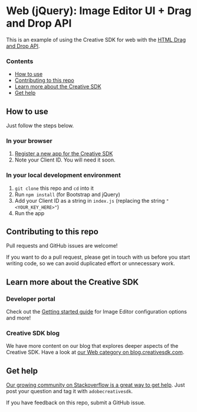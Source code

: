 # Web (jQuery): Image Editor UI + Drag and Drop API

This is an example of using the Creative SDK for web with the [HTML Drag and Drop API](https://developer.mozilla.org/en-US/docs/Web/API/HTML_Drag_and_Drop_API).

### Contents

- [How to use](#how-to)
- [Contributing to this repo](#contributing)
- [Learn more about the Creative SDK](#learn-more)
- [Get help](#get-help)

<a name="how-to"></a>
## How to use

Just follow the steps below.

### In your browser

1. [Register a new app for the Creative SDK](https://creativesdk.adobe.com/myapps.html)
2. Note your Client ID. You will need it soon.

### In your local development environment

1. `git clone` this repo and `cd` into it
1. Run `npm install` (for Bootstrap and jQuery)
1. Add your Client ID as a string in `index.js` (replacing the string `"<YOUR_KEY_HERE>"`)
1. Run the app

<a name="contributing"></a>
## Contributing to this repo

Pull requests and GitHub issues are welcome!

If you want to do a pull request, please get in touch with us before you start writing code, so we can avoid duplicated effort or unnecessary work.

<a name="learn-more"></a>
## Learn more about the Creative SDK

### Developer portal
Check out the [Getting started guide](https://creativesdk.adobe.com/docs/web/#/articles/gettingstarted/index.html) for Image Editor configuration options and more!

### Creative SDK blog
We have more content on our blog that explores deeper aspects of the Creative SDK. Have a look at [our Web category on blog.creativesdk.com](https://blog.creativesdk.com/category/web/).

<a name="get-help"></a>
## Get help

[Our growing community on Stackoverflow is a great way to get help](https://stackoverflow.com/questions/tagged/adobecreativesdk). Just post your question and tag it with `adobecreativesdk`.

If you have feedback on this repo, submit a GitHub issue.